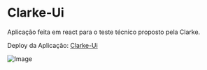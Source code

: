 # Clarke-Ui

Aplicação feita em react para o teste técnico proposto pela Clarke.

Deploy da Aplicação: [Clarke-Ui](https://clarke-ui-matheusf.netlify.app)

![Image](https://github.com/user-attachments/assets/ce257c6d-283e-4010-a9df-5293fe9eab10)
